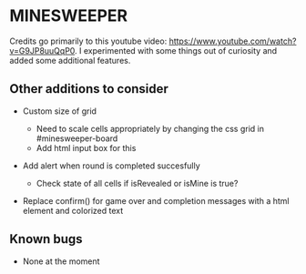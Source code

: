# MINESWEEPER
Credits go primarily to this youtube video: https://www.youtube.com/watch?v=G9JP8uuQqP0. I experimented with some things out of curiosity and added some additional features.

## Other additions to consider
- Custom size of grid
    - Need to scale cells appropriately by changing the css grid in #minesweeper-board
    - Add html input box for this

- Add alert when round is completed succesfully
    - Check state of all cells if isRevealed or isMine is true?

- Replace confirm() for game over and completion messages with a html element and colorized text


## Known bugs
- None at the moment
